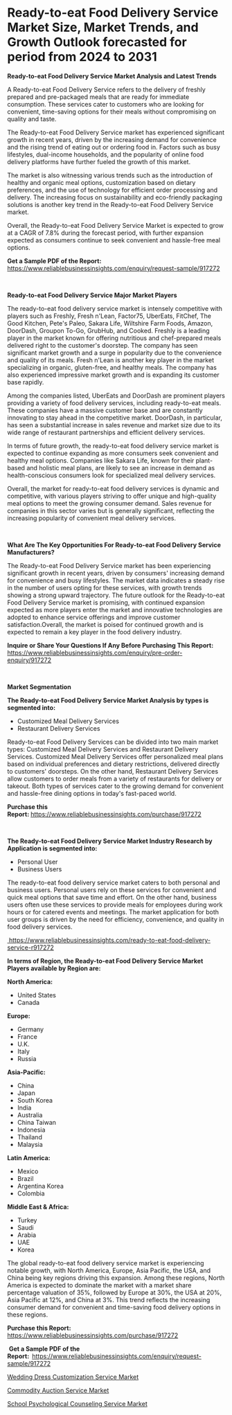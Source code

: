 <p><h1>Ready-to-eat Food Delivery Service Market Size, Market Trends, and Growth Outlook forecasted for period from 2024 to 2031</h1></p><p><strong>Ready-to-eat Food Delivery Service Market Analysis and Latest Trends</strong></p>
<p><p>A Ready-to-eat Food Delivery Service refers to the delivery of freshly prepared and pre-packaged meals that are ready for immediate consumption. These services cater to customers who are looking for convenient, time-saving options for their meals without compromising on quality and taste.</p><p>The Ready-to-eat Food Delivery Service market has experienced significant growth in recent years, driven by the increasing demand for convenience and the rising trend of eating out or ordering food in. Factors such as busy lifestyles, dual-income households, and the popularity of online food delivery platforms have further fueled the growth of this market.</p><p>The market is also witnessing various trends such as the introduction of healthy and organic meal options, customization based on dietary preferences, and the use of technology for efficient order processing and delivery. The increasing focus on sustainability and eco-friendly packaging solutions is another key trend in the Ready-to-eat Food Delivery Service market.</p><p>Overall, the Ready-to-eat Food Delivery Service Market is expected to grow at a CAGR of 7.8% during the forecast period, with further expansion expected as consumers continue to seek convenient and hassle-free meal options.</p></p>
<p><strong>Get a Sample PDF of the Report:&nbsp;</strong> <a href="https://www.reliablebusinessinsights.com/enquiry/request-sample/917272">https://www.reliablebusinessinsights.com/enquiry/request-sample/917272</a></p>
<p>&nbsp;</p>
<p><strong>Ready-to-eat Food Delivery Service Major Market Players</strong></p>
<p><p>The ready-to-eat food delivery service market is intensely competitive with players such as Freshly, Fresh n'Lean, Factor75, UberEats, FitChef, The Good Kitchen, Pete's Paleo, Sakara Life, Wiltshire Farm Foods, Amazon, DoorDash, Groupon To-Go, GrubHub, and Cooked. Freshly is a leading player in the market known for offering nutritious and chef-prepared meals delivered right to the customer's doorstep. The company has seen significant market growth and a surge in popularity due to the convenience and quality of its meals. Fresh n'Lean is another key player in the market specializing in organic, gluten-free, and healthy meals. The company has also experienced impressive market growth and is expanding its customer base rapidly. </p><p>Among the companies listed, UberEats and DoorDash are prominent players providing a variety of food delivery services, including ready-to-eat meals. These companies have a massive customer base and are constantly innovating to stay ahead in the competitive market. DoorDash, in particular, has seen a substantial increase in sales revenue and market size due to its wide range of restaurant partnerships and efficient delivery services.</p><p>In terms of future growth, the ready-to-eat food delivery service market is expected to continue expanding as more consumers seek convenient and healthy meal options. Companies like Sakara Life, known for their plant-based and holistic meal plans, are likely to see an increase in demand as health-conscious consumers look for specialized meal delivery services.</p><p>Overall, the market for ready-to-eat food delivery services is dynamic and competitive, with various players striving to offer unique and high-quality meal options to meet the growing consumer demand. Sales revenue for companies in this sector varies but is generally significant, reflecting the increasing popularity of convenient meal delivery services.</p></p>
<p>&nbsp;</p>
<p><strong>What Are The Key Opportunities For Ready-to-eat Food Delivery Service Manufacturers?</strong></p>
<p><p>The Ready-to-eat Food Delivery Service market has been experiencing significant growth in recent years, driven by consumers' increasing demand for convenience and busy lifestyles. The market data indicates a steady rise in the number of users opting for these services, with growth trends showing a strong upward trajectory. The future outlook for the Ready-to-eat Food Delivery Service market is promising, with continued expansion expected as more players enter the market and innovative technologies are adopted to enhance service offerings and improve customer satisfaction.Overall, the market is poised for continued growth and is expected to remain a key player in the food delivery industry.</p></p>
<p><strong>Inquire or Share Your Questions If Any Before Purchasing This Report:</strong> <a href="https://www.reliablebusinessinsights.com/enquiry/pre-order-enquiry/917272">https://www.reliablebusinessinsights.com/enquiry/pre-order-enquiry/917272</a></p>
<p>&nbsp;</p>
<p><strong>Market Segmentation</strong></p>
<p><strong>The Ready-to-eat Food Delivery Service Market Analysis by types is segmented into:</strong></p>
<p><ul><li>Customized Meal Delivery Services</li><li>Restaurant Delivery Services</li></ul></p>
<p><p>Ready-to-eat Food Delivery Services can be divided into two main market types: Customized Meal Delivery Services and Restaurant Delivery Services. Customized Meal Delivery Services offer personalized meal plans based on individual preferences and dietary restrictions, delivered directly to customers' doorsteps. On the other hand, Restaurant Delivery Services allow customers to order meals from a variety of restaurants for delivery or takeout. Both types of services cater to the growing demand for convenient and hassle-free dining options in today's fast-paced world.</p></p>
<p><strong>Purchase this Report:&nbsp;</strong><a href="https://www.reliablebusinessinsights.com/purchase/917272">https://www.reliablebusinessinsights.com/purchase/917272</a></p>
<p>&nbsp;</p>
<p><strong>The Ready-to-eat Food Delivery Service Market Industry Research by Application is segmented into:</strong></p>
<p><ul><li>Personal User</li><li>Business Users</li></ul></p>
<p><p>The ready-to-eat food delivery service market caters to both personal and business users. Personal users rely on these services for convenient and quick meal options that save time and effort. On the other hand, business users often use these services to provide meals for employees during work hours or for catered events and meetings. The market application for both user groups is driven by the need for efficiency, convenience, and quality in food delivery services.</p></p>
<p><a href="https://www.reliablebusinessinsights.com/ready-to-eat-food-delivery-service-r917272">&nbsp;https://www.reliablebusinessinsights.com/ready-to-eat-food-delivery-service-r917272</a></p>
<p><strong>In terms of Region, the Ready-to-eat Food Delivery Service Market Players available by Region are:</strong></p>
<p>
    <p> <strong> North America: </strong>
        <ul>
            <li>United States</li>
            <li>Canada</li>
        </ul>
        </p> 
    <p> <strong> Europe: </strong>
        <ul>
            <li>Germany</li>
            <li>France</li>
            <li>U.K.</li>
            <li>Italy</li>
            <li>Russia</li>
        </ul>
        </p> 
    <p> <strong> Asia-Pacific: </strong>
        <ul>
            <li>China</li>
            <li>Japan</li>
            <li>South Korea</li>
            <li>India</li>
            <li>Australia</li>
            <li>China Taiwan</li>
            <li>Indonesia</li>
            <li>Thailand</li>
            <li>Malaysia</li>
        </ul>
        </p> 
    <p> <strong> Latin America: </strong>
        <ul>
            <li>Mexico</li>
            <li>Brazil</li>
            <li>Argentina Korea</li>
            <li>Colombia</li>
        </ul>
        </p> 
    <p> <strong> Middle East & Africa: </strong>
        <ul>
            <li>Turkey</li>
            <li>Saudi</li>
            <li>Arabia</li>
            <li>UAE</li>
            <li>Korea</li>
        </ul>
    </p>
    </p>
<p><p>The global ready-to-eat food delivery service market is experiencing notable growth, with North America, Europe, Asia Pacific, the USA, and China being key regions driving this expansion. Among these regions, North America is expected to dominate the market with a market share percentage valuation of 35%, followed by Europe at 30%, the USA at 20%, Asia Pacific at 12%, and China at 3%. This trend reflects the increasing consumer demand for convenient and time-saving food delivery options in these regions.</p></p>
<p><strong>Purchase this Report: </strong><a href="https://www.reliablebusinessinsights.com/purchase/917272">https://www.reliablebusinessinsights.com/purchase/917272</a></p>
<p>&nbsp;<strong>Get a Sample PDF of the Report:&nbsp;&nbsp;</strong><a href="https://www.reliablebusinessinsights.com/enquiry/request-sample/917272">https://www.reliablebusinessinsights.com/enquiry/request-sample/917272</a></p>
<p><strong></strong></p>
<p><p><a href="https://github.com/sarohimweaach77/Market-Research-Report-List-1/blob/main/wedding-dress-customization-service-market.md">Wedding Dress Customization Service Market</a></p><p><a href="https://github.com/ajiariaa/Market-Research-Report-List-1/blob/main/commodity-auction-service-market.md">Commodity Auction Service Market</a></p><p><a href="https://github.com/niyotibauri9/Market-Research-Report-List-1/blob/main/school-psychological-counseling-service-market.md">School Psychological Counseling Service Market</a></p></p>